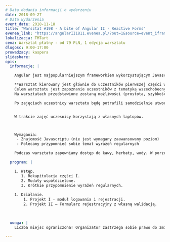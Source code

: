 ```yaml
---
# Data dodania informacji o wydarzeniu
date: 2018-09-27
# Data wydarzenia
event_date: 2018-11-18
title: "Warsztat #198 - A bite of Angular II - Reactive Forms"
evenea_link: "https://angularII1811.evenea.pl/?out=1&source=event_iframe"
lokalizacja: TMTart
cena: Warsztat płatny - od 79 PLN, 1 edycja warsztatu
dlugosc: 9:00-17:00
prowadzacy: kaspera
slideshare:
opis:
  informacje: |

    Angular jest najpopularniejszym frameworkiem wykorzystującym Javascript/Typescript do budowania aplikacji webowych oraz na urządzenia mobilne. Chciałbyś szybko ugryźć nieco technologii? Wystartować z podstawami, żeby móc wgryźć się głębiej?

    **Warsztat kierowany jest głównie do uczestników pierwszej części warsztatów (A bite of Angular I - Introduction), oraz do osób podstawy Angulara już znających.** 
    Celem warsztatu jest zapoznanie uczestników z tematyką wszechobecnych formularzy w wydaniu Angularowym – Reactive Forms. Bo przecież formularze są *wszędzie*. Tak jak i w pierwszej części warsztatów - uczestnicy nabędą wiedzę i umiejętności w procesie tworzenia. . 
    Na warsztatach przedstawione zostaną możliwości (prostota, szybkość, uniwersalność), jakie daje zastosowanie Reactive Forms. Uczestnicy na własnej skórze (opuszkach palców?) przekonają się o nich samodzielnie tworząc formularze z wykorzystaniem dostarczonej oraz samodzielnie napisanej na warsztatach walidacji. 

    Po zajęciach uczestnicy warsztatu będę potrafili samodzielnie utworzyć dowolny formularz z zastosowaniem odpowiedniej walidacji.


    W trakcie zajęć uczesnicy korzystają z własnych laptopów.



    Wymagania:
     - Znajomość Javascriptu (nie jest wymagany zaawansowany poziom)
     - Polecamy przypomnieć sobie temat wyrażeń regularnych

    Podczas warsztatu zapewniamy dostęp do kawy, herbaty, wody. W porze obiadowej zapewniamy pizzę w wersji mięsnej lub wegetariańskiej.

  program: |

    1. Wstęp.
       1. Rekapitulacja części I.
       2. Moduły współdzielone.
       3. Krótkie przypomnienie wyrażeń regularnych.
  
    1. Działanie.
        1. Projekt I - moduł logowania i rejestracji.
        2. Projekt II – Formularz rejestracyjny z własną walidacją.
        
    

  uwaga: |
    Liczba miejsc ograniczona! Organizator zastrzega sobie prawo do zmiany lokalizacji wydarzenia oraz jego odwołania w przypadku niezgłoszenia się minimalnej liczby uczestników.

---
```


